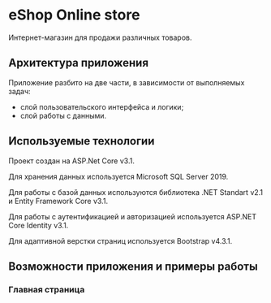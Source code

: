 # eShop Online store
Интернет-магазин для продажи различных товаров.
## Архитектура приложения
Приложение разбито на две части, в зависимости от выполняемых задач:
- слой пользовательского интерфейса и логики;
- слой работы с данными.
## Используемые технологии
Проект создан на ASP.Net Core v3.1.

Для хранения данных используется Microsoft SQL Server 2019.

Для работы с базой данных используются библиотека .NET Standart v2.1 и Entity Framework Core v3.1.

Для работы с аутентификацией и авторизацией используется ASP.NET Core Identity v3.1.

Для адаптивной верстки страниц используется Bootstrap v4.3.1.
## Возможности приложения и примеры работы
### Главная страница

